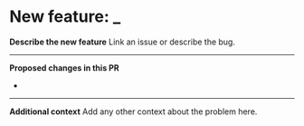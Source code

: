 # New feature: _

**Describe the new feature**
Link an issue or describe the bug.

<hr>

**Proposed changes in this PR**

-

<hr>

**Additional context**
Add any other context about the problem here.
